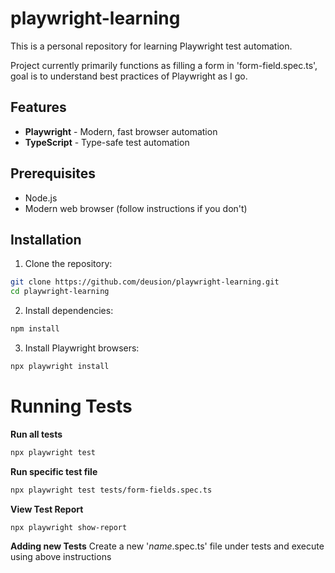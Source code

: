 # playwright-learning

This is a personal repository for learning Playwright test automation.

Project currently primarily functions as filling a form in 'form-field.spec.ts', goal is to understand best practices of Playwright as I go.

## Features

- **Playwright** - Modern, fast browser automation
- **TypeScript** - Type-safe test automation

## Prerequisites

- Node.js
- Modern web browser (follow instructions if you don't)

## Installation

1. Clone the repository:
```bash
git clone https://github.com/deusion/playwright-learning.git
cd playwright-learning
```

2. Install dependencies:
```bash
npm install
```

3. Install Playwright browsers:
```bash
npx playwright install
```

# Running Tests

**Run all tests**
```bash
npx playwright test
```

**Run specific test file**
```bash
npx playwright test tests/form-fields.spec.ts
```

**View Test Report**
```bash
npx playwright show-report
```

**Adding new Tests**
Create a new '*name*.spec.ts' file under tests and execute using above instructions